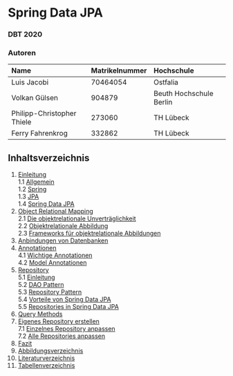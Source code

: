 # Spring Data JPA

### DBT 2020

### Autoren

| Name               | Matrikelnummer | Hochschule |
| :----------------- | :------------- | :--------- |
| Luis Jacobi        | 70464054               |    Ostfalia        |
| Volkan Gülsen      |904879          |Beuth Hochschule Berlin|
| Philipp-Christopher Thiele                   |273060                |TH Lübeck            |
| Ferry Fahrenkrog   | 332862         |TH Lübeck            |



## Inhaltsverzeichnis
1. [Einleitung](01_Einleitung.md)  
1.1 [Allgemein](01_Einleitung.md#11-allgemeines)  
1.2 [Spring](01_Einleitung.md#12-spring)  
1.3 [JPA](01_Einleitung.md#13-jpa)  
1.4 [Spring Data JPA](01_Einleitung.md#14-spring-data-jpa)     
2. [Object Relational Mapping](02_Object_Relational_Mapping.md)  
2.1 [Die objektrelationale Unverträglichkeit](02_Object_Relational_Mapping.md#21-die-objektrelationale-unvertrglichkeit)  
2.2 [Objektrelationale Abbildung](02_Object_Relational_Mapping.md#22-objektrelationale-abbildung)  
2.3 [Frameworks für objektrelationale Abbildungen](02_Object_Relational_Mapping.md#23-frameworks-fr-objektrelationale-abbildungen)    
3. [Anbindungen von Datenbanken](03_Anbindungen_von_Datenbanken.md)
4. [Annotationen](04_Annotationen.md)  
4.1 [Wichtige Annotationen](04_Annotationen.md#41-wichtige-annotationen)  
4.2 [Model Annotationen](04_Annotationen.md#42-model-annotationen)
5. [Repository](05_Repository.md)  
5.1 [Einleitung](05_Repository.md#51-einleitung)  
5.2 [DAO Pattern](05_Repository.md#52-dao-pattern)  
5.3 [Repository Pattern](05_Repository.md#53-repository-pattern)  
5.4 [Vorteile von Spring Data JPA](05_Repository.md#54-vorteile-von-spring-data-jpa)    
5.5 [Repositories in Spring Data JPA](05_Repository.md#55-repositories-in-spring-data-jpa)  
6. [Query Methods](06_Query_Methods.md)
7. [Eigenes Repository erstellen](07_Eigenes_Repository_erstellen.md)  
7.1 [Einzelnes Repository anpassen](07_Eigenes_Repository_erstellen.md#71-einzelnes-repository-anpassen)  
7.2 [Alle Repositories anpassen](07_Eigenes_Repository_erstellen.md#72-alle-repositories-anpassen)
8. [Fazit](08_Fazit.md)  
9. [Abbildungsverzeichnis](09_Abbildungsverzeichnis.md)  
10. [Literaturverzeichnis](10_Literaturverzeichnis.md)  
11. [Tabellenverzeichnis](11_Tabellenverzeichnis.md)  
